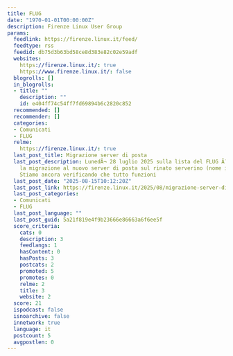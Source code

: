 ```yaml
---
title: FLUG
date: "1970-01-01T00:00:00Z"
description: Firenze Linux User Group
params:
  feedlink: https://firenze.linux.it/feed/
  feedtype: rss
  feedid: db75d3b63bd58ce8d383e82c02e59adf
  websites:
    https://firenze.linux.it/: true
    https://www.firenze.linux.it/: false
  blogrolls: []
  in_blogrolls:
  - title: ""
    description: ""
    id: e404ff74c54ff7fd69894b6c2820c852
  recommended: []
  recommender: []
  categories:
  - Comunicati
  - FLUG
  relme:
    https://firenze.linux.it/: true
  last_post_title: Migrazione server di posta
  last_post_description: LunedÃ¬ 28 luglio 2025 sulla lista del FLUG Ã¨ stata annunciata
    la migrazione al nuovo server di posta sul rinato serverino (nome in codice Coraggio).
    Stiamo ancora verificando che tutto funzioni
  last_post_date: "2025-08-15T10:12:20Z"
  last_post_link: https://firenze.linux.it/2025/08/migrazione-server-di-posta/
  last_post_categories:
  - Comunicati
  - FLUG
  last_post_language: ""
  last_post_guid: 5a21f819e4f9b23666e86663a6f6ee5f
  score_criteria:
    cats: 0
    description: 3
    feedlangs: 1
    hasContent: 0
    hasPosts: 3
    postcats: 2
    promoted: 5
    promotes: 0
    relme: 2
    title: 3
    website: 2
  score: 21
  ispodcast: false
  isnoarchive: false
  innetwork: true
  language: it
  postcount: 5
  avgpostlen: 0
---
```


